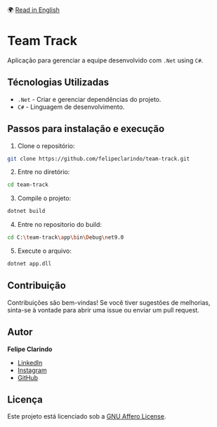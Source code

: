 🌍 [Read in English](README.md)

# Team Track

Aplicação para gerenciar a equipe desenvolvido com `.Net` using `C#`.

## Técnologias Utilizadas

- `.Net` - Criar e gerenciar dependências do projeto.
- `C#` - Linguagem de desenvolvimento.

## Passos para instalação e execução

1. Clone o repositório:

```bash
git clone https://github.com/felipeclarindo/team-track.git
```

2. Entre no diretório:

```bash
cd team-track
```

3. Compile o projeto:

```bash
dotnet build
```

4. Entre no repositorio do build:

```bash
cd C:\team-track\app\bin\Debug\net9.0
```

5. Execute o arquivo:

```bash
dotnet app.dll
```

## Contribuição

Contribuições são bem-vindas! Se você tiver sugestões de melhorias, sinta-se à vontade para abrir uma issue ou enviar um pull request.

## Autor

**Felipe Clarindo**

- [LinkedIn](https://www.linkedin.com/in/felipeclarindo)
- [Instagram](https://www.instagram.com/lipethecoder)
- [GitHub](https://github.com/felipeclarindo)

## Licença

Este projeto está licenciado sob a [GNU Affero License](https://www.gnu.org/licenses/agpl-3.0.html).
